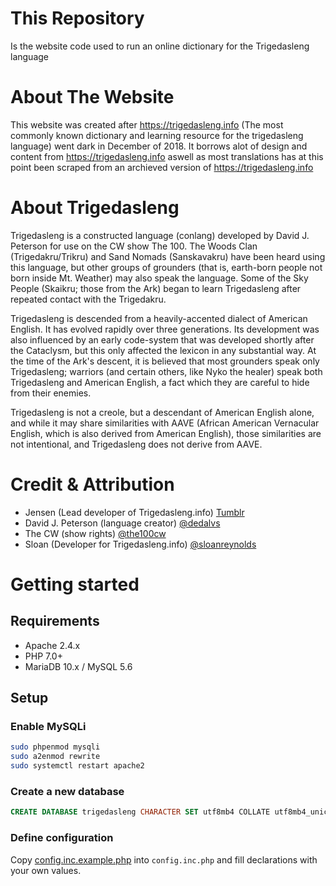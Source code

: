 # This Repository
Is the website code used to run an online dictionary for the Trigedasleng language

# About The Website
This website was created after https://trigedasleng.info (The most commonly known dictionary and learning resource for the trigedasleng language) went dark in December of 2018. It borrows alot of design and content from https://trigedasleng.info aswell as most translations has at this point been scraped from an archieved version of https://trigedasleng.info

# About Trigedasleng
Trigedasleng is a constructed language (conlang) developed by David J. Peterson for use on the CW show The 100. The Woods Clan (Trigedakru/Trikru) and Sand Nomads (Sanskavakru) have been heard using this language, but other groups of grounders (that is, earth-born people not born inside Mt. Weather) may also speak the language. Some of the Sky People (Skaikru; those from the Ark) began to learn Trigedasleng after repeated contact with the Trigedakru.

Trigedasleng is descended from a heavily-accented dialect of American English. It has evolved rapidly over three generations. Its development was also influenced by an early code-system that was developed shortly after the Cataclysm, but this only affected the lexicon in any substantial way. At the time of the Ark's descent, it is believed that most grounders speak only Trigedasleng; warriors (and certain others, like Nyko the healer) speak both Trigedasleng and American English, a fact which they are careful to hide from their enemies.

Trigedasleng is not a creole, but a descendant of American English alone, and while it may share similarities with AAVE (African American Vernacular English, which is also derived from American English), those similarities are not intentional, and Trigedasleng does not derive from AAVE.

# Credit & Attribution
* Jensen (Lead developer of Trigedasleng.info) [Tumblr](http://smallerontheoutside.tumblr.com/) 
* David J. Peterson (language creator) [@dedalvs](http://twitter.com/dedalvs)
* The CW (show rights) [@the100cw](http://twitter.com/the100cw)
* Sloan (Developer for Trigedasleng.info) [@sloanreynolds](http://twitter.com/sloanreynolds)

# Getting started

## Requirements
- Apache 2.4.x
- PHP 7.0+
- MariaDB 10.x / MySQL 5.6

## Setup

### Enable MySQLi

```bash
sudo phpenmod mysqli
sudo a2enmod rewrite
sudo systemctl restart apache2
```

### Create a new database
```sql
CREATE DATABASE trigedasleng CHARACTER SET utf8mb4 COLLATE utf8mb4_unicode_ci;
```

### Define configuration
Copy [config.inc.example.php](includes/config.inc.example.php) into `config.inc.php` and fill declarations with your own values.

